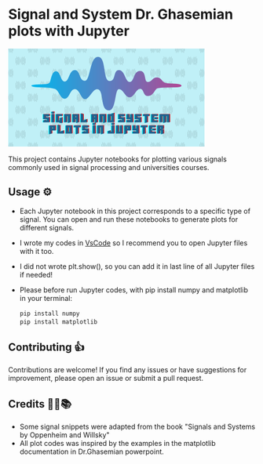 # Signal and System Dr. Ghasemian plots with Jupyter

![banner of project](assets/banner.png)

This project contains Jupyter notebooks for plotting various signals commonly used in signal processing and universities courses.

## Usage ⚙️

- Each Jupyter notebook in this project corresponds to a specific type of signal. You can open and run these notebooks to generate plots for different signals.
- I wrote my codes in [VsCode](https://code.visualstudio.com/) so I recommend you to open Jupyter files with it too.
- I did not wrote plt.show(), so you can add it in last line of all Jupyter files if needed!
- Please before run Jupyter codes, with pip install numpy and matplotlib in your terminal:

  ```bash
  pip install numpy
  pip install matplotlib
  ```

## Contributing 👍

Contributions are welcome! If you find any issues or have suggestions for improvement, please open an issue or submit a pull request.

## Credits 🧑‍🏫📚

- Some signal snippets were adapted from the book "Signals and Systems by Oppenheim and Willsky"
- All plot codes was inspired by the examples in the matplotlib documentation in Dr.Ghasemian powerpoint.
